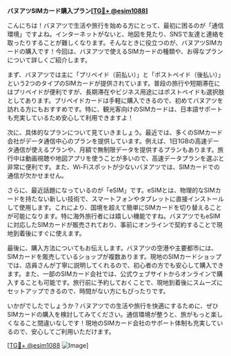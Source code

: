 **バヌアツSIMカード購入プラン[[TG💪+ @esim1088](https://t.me/s/esim1088)]**

こんにちは！バヌアツで生活や旅行を始める方にとって、最初に困るのが「通信環境」ですよね。インターネットがないと、地図を見たり、SNSで友達と連絡を取ったりすることが難しくなります。そんなときに役立つのが、バヌアツSIMカードの購入です！今回は、バヌアツで使えるSIMカードの種類や、お得なプランについて詳しくご紹介します。

まず、バヌアツでは主に「プリペイド（前払い）」と「ポストペイド（後払い）」という2つのタイプのSIMカードが提供されています。普段の旅行や短期滞在にはプリペイドが便利ですが、長期滞在やビジネス用途にはポストペイドも選択肢としてあります。プリペイドカードは手軽に購入できるので、初めてバヌアツを訪れる方にもおすすめです。特に、観光客向けのSIMカードは、日本語サポートも充実しているため安心して利用できますよ！

次に、具体的なプランについて見ていきましょう。最近では、多くのSIMカード会社がデータ通信中心のプランを提供しています。例えば、1日1GBの高速データ通信が使えるプランや、月額で無制限データを提供するプランもあります。旅行中は動画視聴や地図アプリを使うことが多いので、高速データプランを選ぶと非常に便利です。また、Wi-Fiスポットが少ないバヌアツでは、SIMカードでの通信が欠かせません。

さらに、最近話題になっているのが「eSIM」です。eSIMとは、物理的なSIMカードを持たない新しい技術で、スマートフォンやタブレットに直接インストールして使用します。これにより、国境を超えて簡単にSIMカードを切り替えることが可能になります。特に海外旅行者には嬉しい機能ですね。バヌアツでもeSIMに対応したSIMカードが販売されており、事前にオンラインで契約することで現地到着後にすぐに使えます。

最後に、購入方法についてもお伝えします。バヌアツの空港や主要都市には、SIMカードを販売しているショップが複数あります。現地のSIMカードショップでは、店員さんが丁寧に説明してくれるので、初心者の方でも安心して購入できます。また、一部のSIMカード会社では、公式ウェブサイトからオンラインで購入することも可能です。旅行前に予約しておくことで、現地到着後にスムーズにセットアップできるので、時間がない方にもぴったりです。

いかがでしたでしょうか？バヌアツでの生活や旅行を快適にするために、ぜひSIMカードの購入を検討してみてください。通信環境が整うと、旅がもっと楽しくなること間違いなしです！現地のSIMカード会社のサポート体制も充実しているので、安心してご利用いただけます。

[[TG💪+ @esim1088](https://t.me/s/esim1088) ![Image](https://i.postimg.cc/Y0z9fWf4/image.png)]
